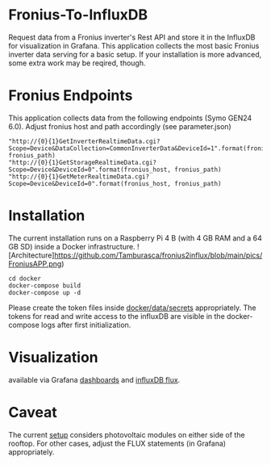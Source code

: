 # Fronius-To-InfluxDB

Request data from a Fronius inverter's Rest API and store it in the 
InfluxDB for visualization in Grafana. This application collects the most basic 
Fronius inverter data serving for a basic setup. If your installation is 
more advanced, some extra work may be reqired, though. 

# Fronius Endpoints 
This application collects data from the following endpoints (Symo GEN24 6.0).
Adjust fronius host and path accordingly (see parameter.json)

    "http://{0}{1}GetInverterRealtimeData.cgi?Scope=Device&DataCollection=CommonInverterData&DeviceId=1".format(fronius_host, fronius_path)
    "http://{0}{1}GetStorageRealtimeData.cgi?Scope=Device&DeviceId=0".format(fronius_host, fronius_path)
    "http://{0}{1}GetMeterRealtimeData.cgi?Scope=Device&DeviceId=0".format(fronius_host, fronius_path)

# Installation 
The current installation runs on a Raspberry Pi 4 B (with 4 GB RAM and a 64 GB SD)
inside a Docker infrastructure. 
![Architecture]https://github.com/Tamburasca/fronius2influx/blob/main/pics/FroniusAPP.png)

    cd docker
    docker-compose build
    docker-compose up -d

Please create the token files inside 
[docker/data/secrets](https://github.com/Tamburasca/fronius2influx/blob/426322986a35a77106e53a78811118613b7ca29a/docker/data/secrets) 
appropriately. The tokens for read and write access to the influxDB are 
visible in the docker-compose logs after first initialization.

# Visualization
available via Grafana 
[dashboards](https://github.com/Tamburasca/fronius2influx/blob/833969887f417cd0a51fba7c583c9fab22594d61/docker/data/grafana/etc/grafana/provisioning/dashboards) 
and 
[influxDB flux](https://github.com/Tamburasca/fronius2influx/blob/833969887f417cd0a51fba7c583c9fab22594d61/docker/data/influxdb2/explorer). 

# Caveat
The current 
[setup](https://github.com/Tamburasca/fronius2influx/blob/786517e091e8524b049d52de65e08ff9f0e4c716/src/data/parameter.json) 
considers photovoltaic modules on either side of the rooftop.
For other cases, adjust the FLUX statements (in Grafana) appropriately.
